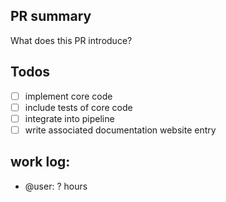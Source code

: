 ## PR summary

What does this PR introduce? 

## Todos

- [ ] implement core code
- [ ] include tests of core code
- [ ] integrate into pipeline
- [ ] write associated documentation website entry

## work log:
- @user: ? hours
